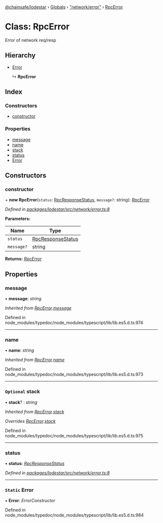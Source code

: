 [@chainsafe/lodestar](../README.md) › [Globals](../globals.md) › ["network/error"](../modules/_network_error_.md) › [RpcError](_network_error_.rpcerror.md)

# Class: RpcError

Error of network req/resp

## Hierarchy

* [Error](_network_error_.rpcerror.md#static-error)

  ↳ **RpcError**

## Index

### Constructors

* [constructor](_network_error_.rpcerror.md#constructor)

### Properties

* [message](_network_error_.rpcerror.md#message)
* [name](_network_error_.rpcerror.md#name)
* [stack](_network_error_.rpcerror.md#optional-stack)
* [status](_network_error_.rpcerror.md#status)
* [Error](_network_error_.rpcerror.md#static-error)

## Constructors

###  constructor

\+ **new RpcError**(`status`: [RpcResponseStatus](../enums/_constants_network_.rpcresponsestatus.md), `message?`: string): *[RpcError](_network_error_.rpcerror.md)*

*Defined in [packages/lodestar/src/network/error.ts:8](https://github.com/ChainSafe/lodestar/blob/da7050e4c/packages/lodestar/src/network/error.ts#L8)*

**Parameters:**

Name | Type |
------ | ------ |
`status` | [RpcResponseStatus](../enums/_constants_network_.rpcresponsestatus.md) |
`message?` | string |

**Returns:** *[RpcError](_network_error_.rpcerror.md)*

## Properties

###  message

• **message**: *string*

*Inherited from [RpcError](_network_error_.rpcerror.md).[message](_network_error_.rpcerror.md#message)*

Defined in node_modules/typedoc/node_modules/typescript/lib/lib.es5.d.ts:974

___

###  name

• **name**: *string*

*Inherited from [RpcError](_network_error_.rpcerror.md).[name](_network_error_.rpcerror.md#name)*

Defined in node_modules/typedoc/node_modules/typescript/lib/lib.es5.d.ts:973

___

### `Optional` stack

• **stack**? : *string*

*Inherited from [RpcError](_network_error_.rpcerror.md).[stack](_network_error_.rpcerror.md#optional-stack)*

*Overrides [RpcError](_network_error_.rpcerror.md).[stack](_network_error_.rpcerror.md#optional-stack)*

Defined in node_modules/typedoc/node_modules/typescript/lib/lib.es5.d.ts:975

___

###  status

• **status**: *[RpcResponseStatus](../enums/_constants_network_.rpcresponsestatus.md)*

*Defined in [packages/lodestar/src/network/error.ts:8](https://github.com/ChainSafe/lodestar/blob/da7050e4c/packages/lodestar/src/network/error.ts#L8)*

___

### `Static` Error

▪ **Error**: *ErrorConstructor*

Defined in node_modules/typedoc/node_modules/typescript/lib/lib.es5.d.ts:984
